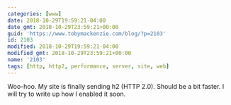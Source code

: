 ```yaml
---
categories: [www]
date: 2018-10-29T19:59:21-04:00
date_gmt: 2018-10-29T23:59:21+00:00
guid: 'https://www.tobymackenzie.com/blog/?p=2103'
id: 2103
modified: 2018-10-29T19:59:21-04:00
modified_gmt: 2018-10-29T23:59:21+00:00
name: '2103'
tags: [http, http2, performance, server, site, web]
---
```


Woo-hoo.  My site is finally sending h2 (HTTP 2.0).<!--more-->  Should be a bit faster.  I will try to write up how I enabled it soon.
